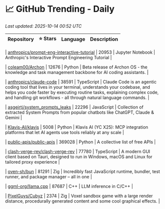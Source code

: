 # 📈 GitHub Trending - Daily

_Last updated: 2025-10-14 00:52 UTC_

| Repository | ⭐ Stars | Language | Description |
|------------|--------:|----------|-------------|

| [anthropics/prompt-eng-interactive-tutorial](https://github.com/anthropics/prompt-eng-interactive-tutorial) | 20953 | Jupyter Notebook | Anthropic's Interactive Prompt Engineering Tutorial |

| [coleam00/Archon](https://github.com/coleam00/Archon) | 12676 | Python | Beta release of Archon OS - the knowledge and task management backbone for AI coding assistants. |

| [anthropics/claude-code](https://github.com/anthropics/claude-code) | 38591 | TypeScript | Claude Code is an agentic coding tool that lives in your terminal, understands your codebase, and helps you code faster by executing routine tasks, explaining complex code, and handling git workflows - all through natural language commands. |

| [asgeirtj/system_prompts_leaks](https://github.com/asgeirtj/system_prompts_leaks) | 22296 | JavaScript | Collection of extracted System Prompts from popular chatbots like ChatGPT, Claude & Gemini |

| [Klavis-AI/klavis](https://github.com/Klavis-AI/klavis) | 5008 | Python | Klavis AI (YC X25): MCP integration platforms that let AI agents use tools reliably at any scale |

| [public-apis/public-apis](https://github.com/public-apis/public-apis) | 369028 | Python | A collective list of free APIs |

| [clash-verge-rev/clash-verge-rev](https://github.com/clash-verge-rev/clash-verge-rev) | 77780 | TypeScript | A modern GUI client based on Tauri, designed to run in Windows, macOS and Linux for tailored proxy experience |

| [oven-sh/bun](https://github.com/oven-sh/bun) | 81291 | Zig | Incredibly fast JavaScript runtime, bundler, test runner, and package manager – all in one |

| [ggml-org/llama.cpp](https://github.com/ggml-org/llama.cpp) | 87687 | C++ | LLM inference in C/C++ |

| [PixelGuys/Cubyz](https://github.com/PixelGuys/Cubyz) | 2374 | Zig | Voxel sandbox game with a large render distance, procedurally generated content and some cool graphical effects. |
